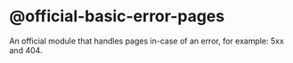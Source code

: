 # @official-basic-error-pages
An official module that handles pages in-case of an error, for example: 5xx and 404. 
